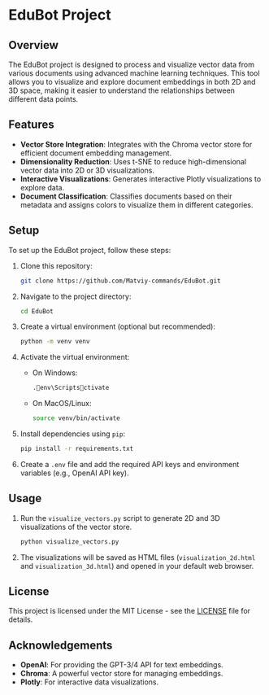 
# EduBot Project

## Overview

The EduBot project is designed to process and visualize vector data from various documents using advanced machine learning techniques. This tool allows you to visualize and explore document embeddings in both 2D and 3D space, making it easier to understand the relationships between different data points.

## Features

- **Vector Store Integration**: Integrates with the Chroma vector store for efficient document embedding management.
- **Dimensionality Reduction**: Uses t-SNE to reduce high-dimensional vector data into 2D or 3D visualizations.
- **Interactive Visualizations**: Generates interactive Plotly visualizations to explore data.
- **Document Classification**: Classifies documents based on their metadata and assigns colors to visualize them in different categories.

## Setup

To set up the EduBot project, follow these steps:

1. Clone this repository:
   ```bash
   git clone https://github.com/Matviy-commands/EduBot.git
   ```

2. Navigate to the project directory:
   ```bash
   cd EduBot
   ```

3. Create a virtual environment (optional but recommended):
   ```bash
   python -m venv venv
   ```

4. Activate the virtual environment:
   - On Windows:
     ```bash
     .env\Scriptsctivate
     ```
   - On MacOS/Linux:
     ```bash
     source venv/bin/activate
     ```

5. Install dependencies using `pip`:
   ```bash
   pip install -r requirements.txt
   ```

6. Create a `.env` file and add the required API keys and environment variables (e.g., OpenAI API key).

## Usage

1. Run the `visualize_vectors.py` script to generate 2D and 3D visualizations of the vector store.
   ```bash
   python visualize_vectors.py
   ```

2. The visualizations will be saved as HTML files (`visualization_2d.html` and `visualization_3d.html`) and opened in your default web browser.

## License

This project is licensed under the MIT License - see the [LICENSE](LICENSE) file for details.

## Acknowledgements

- **OpenAI**: For providing the GPT-3/4 API for text embeddings.
- **Chroma**: A powerful vector store for managing embeddings.
- **Plotly**: For interactive data visualizations.
